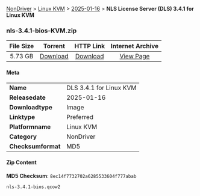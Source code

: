 
[NonDriver](/README.md)  >  [Linux KVM](/index/NonDriver/Linux_KVM.md)  >  [2025-01-16](/index/NonDriver/Linux_KVM/2025-01-16.md)  >  **NLS License Server (DLS) 3.4.1 for Linux KVM**


### nls-3.4.1-bios-KVM.zip

| **File Size** | **Torrent**  | **HTTP Link** | **Internet Archive** |
|:-------------:|:------------:|:-------------:|:--------------------:|
| 5.73 GB |  [Download](https://archive.org/download/nvgpu_nls-3.4.1-bios-KVM.zip/nvgpu_nls-3.4.1-bios-KVM.zip_archive.torrent)       | [Download](https://archive.org/compress/nvgpu_nls-3.4.1-bios-KVM.zip) | [View Page](https://archive.org/details/nvgpu_nls-3.4.1-bios-KVM.zip)       |

#### Meta

<table>
<tr><td><strong>Name</strong></td><td>DLS 3.4.1 for Linux KVM</td></tr>
<tr><td><strong>Releasedate</strong></td><td>2025-01-16</td></tr>
<tr><td><strong>Downloadtype</strong></td><td>Image</td></tr>
<tr><td><strong>Linktype</strong></td><td>Preferred</td></tr>
<tr><td><strong>Platformname</strong></td><td>Linux KVM</td></tr>
<tr><td><strong>Category</strong></td><td>NonDriver</td></tr>
<tr><td><strong>Checksumformat</strong></td><td>MD5</td></tr>
</table>

#### Zip Content

**MD5 Checksum**: `8ec14f7732702a6285533604f777abab`

```text
nls-3.4.1-bios.qcow2
```